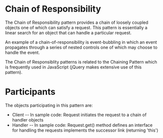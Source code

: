 # Chain of Responsibility
The Chain of Responsibility pattern provides a chain of loosely coupled objects one of which can satisfy a request. This pattern is essentially a linear search for an object that can handle a particular request.

An example of a chain-of-responsibility is event-bubbling in which an event propagates through a series of nested controls one of which may choose to handle the event.

The Chain of Responsiblity patterns is related to the Chaining Pattern which is frequently used in JavaScript (jQuery makes extensive use of this pattern).

# Participants
The objects participating in this pattern are:
- Client -- In sample code: Request initiates the request to a chain of handler objects
- Handler -- In sample code: Request.get() method defines an interface for handling the requests implements the successor link (returning 'this')


